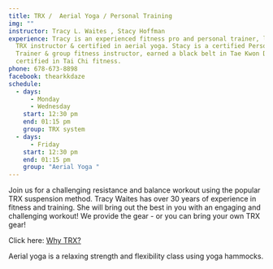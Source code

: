```yaml
---
title: TRX /  Aerial Yoga / Personal Training
img: ""
instructor: Tracy L. Waites , Stacy Hoffman
experience: Tracy is an experienced fitness pro and personal trainer, level 2
  TRX instructor & certified in aerial yoga. Stacy is a certified Personal
  Trainer & group fitness instructor, earned a black belt in Tae Kwon Do & is
  certified in Tai Chi fitness.
phone: 678-673-8898
facebook: thearkkdaze
schedule:
  - days:
      - Monday
      - Wednesday
    start: 12:30 pm
    end: 01:15 pm
    group: TRX system
  - days:
      - Friday
    start: 12:30 pm
    end: 01:15 pm
    group: "Aerial Yoga "
---
```

Join us for a challenging resistance and balance workout using the popular TRX suspension method. Tracy Waites has over 30 years of experience in fitness and training. She will bring out the best in you with an engaging and challenging workout! We provide the gear - or you can bring your own TRX gear!

Click here:  [Why TRX?](https://www.trxtraining.com/why-trx)

Aerial yoga is a relaxing strength and flexibility class using yoga hammocks.